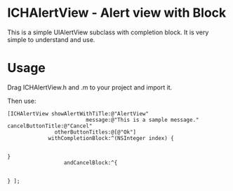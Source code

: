 ICHAlertView -  Alert view with Block
============

This is a simple UIAlertView subclass with completion block. It is very simple to understand and use.

Usage
=====

Drag ICHAlertView.h and .m to your project and import it.

Then use:


    [ICHAlertView showAlertWithTiTle:@"AlertView" 
                             message:@"This is a sample message." cancelButtonTitle:@"Cancel"     
                   otherButtonTitles:@[@"Ok"] 
                 withCompletionBlock:^(NSInteger index) {
        
        
    } 
                      andCancelBlock:^{
        
        
    } ];
